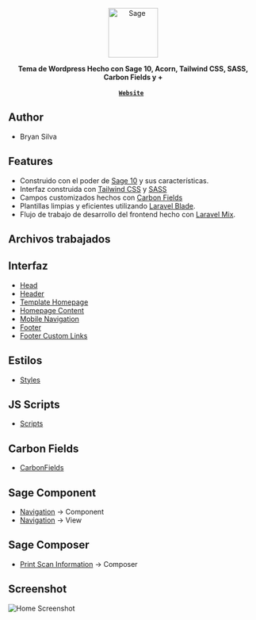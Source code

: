 <p align="center">
  <a href="https://roots.io/sage/">
    <img alt="Sage" src="https://printscan.sagedevelopment.tech/wp-content/themes/printscan/public/images/footer-logo.svg" height="100">
  </a>
</p>

<p align="center">
  <strong>Tema de Wordpress Hecho con Sage 10, Acorn, Tailwind CSS, SASS, Carbon Fields y +</strong>
</p>

<p align="center">
  <a href="https://printscan.sagedevelopment.tech/" target="_blank"><strong><code>Website</code></strong></a> &nbsp;
</p>

## Author
- Bryan Silva

## Features

- Construido con el poder de [Sage 10](https://roots.io/sage/) y sus características.
- Interfaz construida con [Tailwind CSS](https://tailwindcss.com/) y [SASS](https://sass-lang.com/)
- Campos customizados hechos con [Carbon Fields](https://carbonfields.net/)
- Plantillas limpias y eficientes utilizando [Laravel Blade](https://laravel.com/docs/master/blade).
- Flujo de trabajo de desarrollo del frontend hecho con [Laravel Mix](https://laravel-mix.com/).

## Archivos trabajados

## Interfaz
- [Head](https://github.com/bryan2811/printscan/blob/master/resources/views/head.blade.php)
- [Header](https://github.com/bryan2811/printscan/blob/master/resources/views/partials/page-header.blade.php)
- [Template Homepage](https://github.com/bryan2811/printscan/blob/master/resources/views/template-homepage.blade.php)
- [Homepage Content](https://github.com/bryan2811/printscan/blob/master/resources/views/sections/homepage-content.blade.php)
- [Mobile Navigation](https://github.com/bryan2811/printscan/blob/master/resources/views/sections/mobile-navigation.blade.php)
- [Footer](https://github.com/bryan2811/printscan/blob/master/resources/views/sections/footer.blade.php)
- [Footer Custom Links](https://github.com/bryan2811/printscan/blob/master/resources/views/sections/footer-contact-links.blade.php)

## Estilos
- [Styles](https://github.com/bryan2811/printscan/tree/master/resources/styles)

## JS Scripts
- [Scripts](https://github.com/bryan2811/printscan/tree/master/resources/scripts)

## Carbon Fields
- [CarbonFields](https://github.com/bryan2811/printscan/blob/master/app/Hooks/CarbonFields.php)

## Sage Component
- [Navigation](https://github.com/bryan2811/printscan/blob/master/app/View/Components/Navigation.php) -> Component
- [Navigation](https://github.com/bryan2811/printscan/blob/master/resources/views/components/navigation.blade.php) -> View

## Sage Composer
- [Print Scan Information](https://github.com/bryan2811/printscan/blob/master/app/View/Composers/PrintScanInformation.php) -> Composer

## Screenshot

![Home Screenshot](https://printscan.sagedevelopment.tech/wp-content/uploads/2022/11/home.png)
